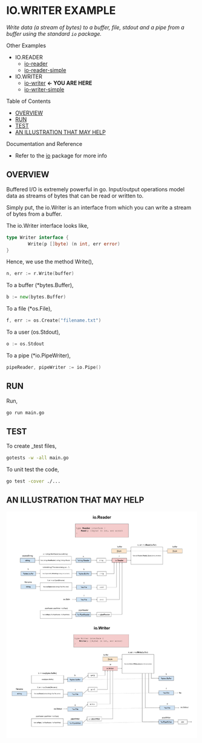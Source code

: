 # IO.WRITER EXAMPLE

_Write data (a stream of bytes) to a buffer, file, stdout and a pipe
from a buffer using the standard `io` package._

Other Examples

* IO.READER
  * [io-reader](https://github.com/JeffDeCola/my-go-examples/tree/master/input-output/io-reader/io-reader)
  * [io-reader-simple](https://github.com/JeffDeCola/my-go-examples/tree/master/input-output/io-reader/io-reader-simple)
* IO.WRITER
  * [io-writer](https://github.com/JeffDeCola/my-go-examples/tree/master/input-output/io-writer/io-writer)
    **<- YOU ARE HERE**
  * [io-writer-simple](https://github.com/JeffDeCola/my-go-examples/tree/master/input-output/io-writer/io-writer-simple)

Table of Contents

* [OVERVIEW](https://github.com/JeffDeCola/my-go-examples/tree/master/input-output/io-writer/io-writer#overview)
* [RUN](https://github.com/JeffDeCola/my-go-examples/tree/master/input-output/io-writer/io-writer#run)
* [TEST](https://github.com/JeffDeCola/my-go-examples/tree/master/input-output/io-writer/io-writer#test)
* [AN ILLUSTRATION THAT MAY HELP](https://github.com/JeffDeCola/my-go-examples/tree/master/input-output/io-writer/io-writer#an-illustration-that-may-help)

Documentation and Reference

* Refer to the
  [io](https://pkg.go.dev/io)
  package for more info

## OVERVIEW

Buffered I/O is extremely powerful in go.
Input/output operations model data as streams of bytes that
can be read or written to.

Simply put, the io.Writer is an interface from which you can
write a stream of bytes from a buffer.

The io.Writer interface looks like,

```go
type Writer interface {
        Write(p []byte) (n int, err error)
}
```

Hence, we use the method Write(),

```go
n, err := r.Write(buffer)
```

To a buffer (*bytes.Buffer),

```go
b := new(bytes.Buffer)
```

To a file (*os.File),

```go
f, err := os.Create("filename.txt")
```

To a user (os.Stdout),

```go
o := os.Stdout
```

To a pipe (*io.PipeWriter),

```go
pipeReader, pipeWriter := io.Pipe()
```

## RUN

Run,

```bash
go run main.go
```

## TEST

To create _test files,

```bash
gotests -w -all main.go
```

To unit test the code,

```bash
go test -cover ./... 
```

## AN ILLUSTRATION THAT MAY HELP

![IMAGE - buffered-io.jpg - IMAGE](../../../docs/pics/input-output/buffered-io.jpg)
